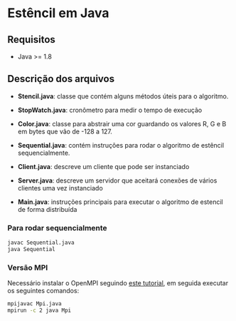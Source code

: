 # Estêncil em Java

## Requisitos

- Java >= 1.8

## Descrição dos arquivos

- **Stencil.java**: classe que contém alguns métodos úteis para o algoritmo.

- **StopWatch.java**: cronômetro para medir o tempo de execução

- **Color.java**: classe para abstrair uma cor guardando os valores R, G e B em bytes que vão de -128 a 127.

- **Sequential.java**: contém instruções para rodar o algoritmo de estêncil sequencialmente.

- **Client.java**: descreve um cliente que pode ser instanciado

- **Server.java**: descreve um servidor que aceitará conexões de vários clientes uma vez instanciado

- **Main.java**: instruções principais para executar o algoritmo de estencil de forma distribuída

### Para rodar sequencialmente

```sh
javac Sequential.java
java Sequential
```

### Versão MPI

Necessário instalar o OpenMPI seguindo [este tutorial](http://charith.wickramaarachchi.org/2014/07/how-to-install-open-mpi-java.html), em seguida executar os seguintes comandos:

```sh
mpijavac Mpi.java
mpirun -c 2 java Mpi
```
